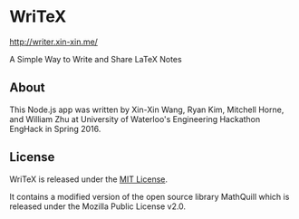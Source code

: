 # WriTeX

http://writer.xin-xin.me/

A Simple Way to Write and Share LaTeX Notes

## About

This Node.js app was written by Xin-Xin Wang, Ryan Kim, Mitchell Horne, and William Zhu at University of Waterloo's Engineering Hackathon EngHack in Spring 2016.

## License

WriTeX is released under the [MIT License](https://opensource.org/licenses/MIT).

It contains a modified version of the open source library MathQuill which is released under the Mozilla Public License v2.0.
